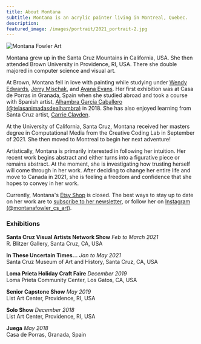 ```yaml
---
title: About Montana
subtitle: Montana is an acrylic painter living in Montreal, Quebec.
description:
featured_image: /images/portrait/2021_portrait-2.jpg
---
```


![Montana Fowler Art](/website/images/portrait/2021_portrait-2.jpg)


Montana grew up in the Santa Cruz Mountains in California, USA.  She then attended Brown University in Providence, RI, USA.  There she double majored in computer science and visual art.  

At Brown, Montana fell in love with painting while studying under <a href="https://wendyedwardspainting.com">Wendy Edwards</a>, <a href="https://jerrymischak.com">Jerry Mischak</a>, and <a href="https://www.ayanaevans.com">Ayana Evans</a>.  Her first exhibition was at Casa de Porras in Granada, Spain when she studied abroad and took a course with Spanish artist, <a href="https://www.instagram.com/telasanimadasdealhambra/">Alhambra García Caballero (@telasanimadasdealhambra)</a> in 2018.  She has also enjoyed learning from Santa Cruz artist, <a href="https://www.carrieclayden.com">Carrie Clayden</a>.

At the University of California, Santa Cruz, Montana received her masters degree in Computational Media from the Creative Coding Lab in September of 2021.  She then moved to Montreal to begin her next adventure!

Artistically, Montana is primarily interested in following her intuition.  Her recent work begins abstract and either turns into a figurative piece or remains abstract.  At the moment, she is investigating how trusting herself will come through in her work.  After deciding to change her entire life and move to Canada in 2021, she is feeling a freedom and confidence that she hopes to convey in her work.

Currently, Montana's <a href="https://www.etsy.com/shop/MontanaFowlerArt">Etsy Shop</a> is closed.  The best ways to stay up to date on her work are to <a href="https://montanafowler.us2.list-manage.com/subscribe?u=a53b48a7dada1d1df2268f45c&id=e5121f1348">subscribe to her newsletter</a>, or follow her on <a href="https://www.instagram.com/montanafowler_cs_art/">Instagram (@montanafowler_cs_art)</a>.

### Exhibitions

**Santa Cruz Visual Artists Network Show** *Feb to March 2021*  
R. Blitzer Gallery, Santa Cruz, CA, USA

**In These Uncertain Times...**  *Jan to May 2021*  
Santa Cruz Museum of Art and History, Santa Cruz, CA, USA

**Loma Prieta Holiday Craft Faire**  *December 2019*  
Loma Prieta Community Center, Los Gatos, CA, USA

**Senior Capstone Show**  *May 2019*  
List Art Center, Providence, RI, USA

**Solo Show**  *December 2018*  
List Art Center, Providence, RI, USA

**Juega**  *May 2018*  
Casa de Porras, Granada, Spain